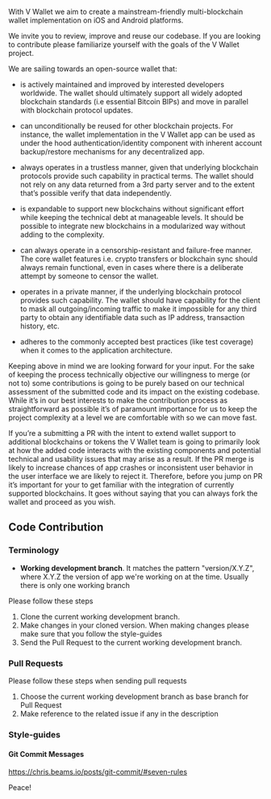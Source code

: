 With V Wallet we aim to create a mainstream-friendly multi-blockchain wallet implementation on iOS and Android platforms.

We invite you to review, improve and reuse our codebase. If you are looking to contribute please familiarize yourself with the goals of the V Wallet project.

We are sailing towards an open-source wallet that:

- is actively maintained and improved by interested developers worldwide. The wallet should ultimately support all widely adopted blockchain standards (i.e essential Bitcoin BIPs) and move in parallel with blockchain protocol updates.

- can unconditionally be reused for other blockchain projects. For instance, the wallet implementation in the V Wallet app can be used as under the hood authentication/identity component with inherent account backup/restore mechanisms for any decentralized app.

- always operates in a trustless manner, given that underlying blockchain protocols provide such capability in practical terms. The wallet should not rely on any data returned from a 3rd party server and to the extent that’s possible verify that data independently.

- is expandable to support new blockchains without significant effort while keeping the technical debt at manageable levels. It should be possible to integrate new blockchains in a modularized way without adding to the complexity.

-  can always operate in a censorship-resistant and failure-free manner. The core wallet features i.e. crypto transfers or blockchain sync should always remain functional, even in cases where there is a deliberate attempt by someone to censor the wallet.

- operates in a private manner, if the underlying blockchain protocol provides such capability. The wallet should have capability for the client to mask all outgoing/incoming traffic to make it impossible for any third party to obtain any identifiable data such as IP address, transaction history, etc.

- adheres to the commonly accepted best practices (like test coverage) when it comes to the application architecture. 

Keeping above in mind we are looking forward for your input. For the sake of keeping the process technically objective our willingness to merge (or not to) some contributions is going to be purely based on our technical assessment of the submitted code and its impact on the existing codebase. While it’s in our best interests to make the contribution process as straightforward as possible it’s of paramount importance for us to keep  the project complexity at a level we are comfortable with so we can move fast.

If you’re a submitting a PR with the intent to extend wallet support to additional blockchains or tokens the V Wallet team is going to primarily look at how the added code interacts with the existing components and potential technical and usability issues that may arise as a result. If the PR merge is likely to increase chances of app crashes or inconsistent user behavior in the user interface we are likely to reject it. Therefore, before you jump on PR it’s important for your to get familiar with the integration of currently supported blockchains. It goes without saying that you can always fork the wallet and proceed as you wish.

## Code Contribution

### Terminology

* **Working development branch**. It matches the pattern "version/X.Y.Z", where X.Y.Z the version of app we're working on at the time. Usually there is only one working branch

Please follow these steps

1. Clone the current working development branch.
1. Make changes in your cloned version. When making changes please make sure that you follow the style-guides
1. Send the Pull Request to the current working development branch.

### Pull Requests

Please follow these steps when sending pull requests

1. Choose the current working development branch as base branch for Pull Request
1. Make reference to the related issue if any in the description

### Style-guides

#### Git Commit Messages

https://chris.beams.io/posts/git-commit/#seven-rules

Peace!
